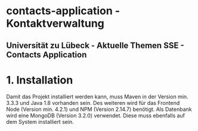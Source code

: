 # contacts-application - Kontaktverwaltung
## Universität zu Lübeck - Aktuelle Themen SSE - Contacts Application

# 1. Installation
Damit das Projekt installiert werden kann, muss Maven in der Version min. 3.3.3 und Java 1.8 vorhanden sein. 
Des weiteren wird für das Frontend Node (Version min. 4.2.1) und NPM (Version 2.14.7) benötigt.
Als Datenbank wird eine MongoDB (Version 3.2.0) verwendet. Diese muss ebenfalls auf dem System installiert sein.
